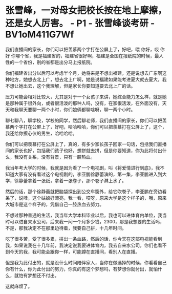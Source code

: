 # 张雪峰，一对母女把校长按在地上摩擦，还是女人厉害。 - P1 - 张雪峰谈考研 - BV1oM411G7Wf

我们直播间的家长，你们可以把羡慕两个字打在公屏上了，好吧，喂 你好，哎 你好 你哪个省，我是福建省的，福建省很好啊，福建是全国在报纸院的时候，最人性的一个省份，别的省都是出分马上报纸院。

你们福建省出分以后可以考虑半个月，她将来是不想出福建，还是说想去广东啊这种地方，她想去北上广，想去北上广啊，她是说福建如果能考进夏大就去夏大，我不想让她出去，这个我理解，但是家长你要知道要去北上广的话。

压力可能会相对比较大，尤其是对于一个女孩子来讲，她综合能力怎么样，就是她是那种属于很外向，或者很活泼的那种人吗，没有，在家很活泼，在外面没有，天天和我聊天要聊一两个小时，你们娘俩都聊啥呀，聊一两个小时。

聊七聊八，聊学校，学校的同学，然后聊老师，我们直播间的家长，你们可以把羡慕两个字打在公屏上了，好吧，哈哈哈哈，你们可以把羡慕打在公屏上了，这个，我还给你撩心仪的男生，哈哈哈哈。

你们可以把羡慕打在公屏上了，真的，有多少家长孩子回家一句话，包括我们直播间的家长也好，包括我们孩子也好，想拼就去拼，但是你要知道，你为此将付出什么，我没有关系，没有背景，只有一腔热血。

我当年考大学的时候，我就是因为看了一个电视剧，叫《将爱情进行到底》，我不知道大家有没有看过这个电视剧的，李亚鹏徐静蕾演的，第一集，李亚鹏进入到大学，徐静蕾拿着一张纸，拿着一张卷子，那个卷子淋上水了。

然后的话，那个徐静蕾就把脑袋探出到公交车窗外，给它吹卷子，李亚鹏在旁边看呆了，说哇，这个姑娘好漂亮，我一看，哎呀，原来大学是这个样子的，哦，原来大城市是这个样子的，凭借自己一腔热血去努力。

不想过那种普通的生活，我当年大学本科毕业以后，我也可以进体育内单位，我当时可以进自来水公司，后来我一问一个月多少钱，2300，那是我想要的生活吗，不是，那我决定不在那里边待着，我要自己拼，十几年时间。

吃了很多苦，受了很多累，拼出一条血路，然后的话，你今天在这部电视能看到我，如果说我在十几年前，我决定说我要进体育内，我去自来水公司，你们也看不到今天的我，我可能会跟你一样，可能蹲在直播间，看别人在直播。

但是我为此付出的，就是没什么时间陪伴家人，当你在做选择的时候，你看看自己你有什么，你为此付出的努力，你真的有这个梦想吗，有梦想你就付出，就怕什么，就怕有梦想还不付出。

这就麻烦了。